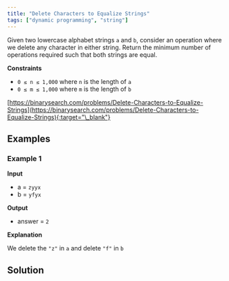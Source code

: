 ```yaml
---
title: "Delete Characters to Equalize Strings"
tags: ["dynamic programming", "string"]
---
```


Given two lowercase alphabet strings `a` and `b`, consider an operation where we delete any character in either string. Return the minimum number of operations required such that both strings are equal.

**Constraints**

- `0 ≤ n ≤ 1,000` where `n` is the length of `a`
- `0 ≤ m ≤ 1,000` where `m` is the length of `b`

[https://binarysearch.com/problems/Delete-Characters-to-Equalize-Strings](https://binarysearch.com/problems/Delete-Characters-to-Equalize-Strings){:target="\_blank"}

## Examples

### Example 1

**Input**

- a = `zyyx`
- b = `yfyx`

**Output**

- answer = `2`

**Explanation**

We delete the `"z"` in `a` and delete `"f"` in `b`

## Solution

<script src="https://gist.github.com/yaeba/16da7be5123724fcf6eccc25581cef5a.js?file=Delete-Characters-to-Equalize-Strings.cpp"></script>
